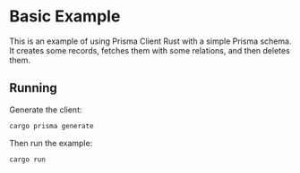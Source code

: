# Basic Example

This is an example of using Prisma Client Rust with a simple Prisma schema. It creates some records, fetches them with some relations, and then deletes them. 

## Running

Generate the client:

```bash
cargo prisma generate
```

Then run the example:

```bash
cargo run
```
